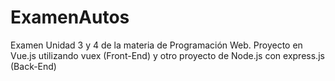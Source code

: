 # ExamenAutos
Examen Unidad 3 y 4 de la materia de Programación Web. Proyecto en Vue.js utilizando vuex (Front-End) y otro proyecto de Node.js con express.js (Back-End)
